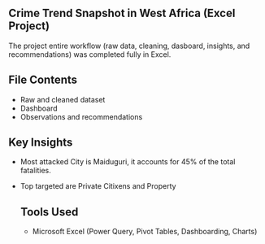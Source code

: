 ## Crime Trend Snapshot in West Africa (Excel Project)
  The project entire workflow (raw data, cleaning, dasboard, insights, and recommendations) was completed fully in Excel.

  ## File Contents
  - Raw and cleaned dataset
  - Dashboard
  - Observations and recommendations

 ## Key Insights
 - Most attacked City is Maiduguri, it accounts for 45% of the total fatalities.
 - Top targeted are Private Citixens and Property

   ## Tools Used
   - Microsoft Excel (Power Query, Pivot Tables, Dashboarding, Charts)
